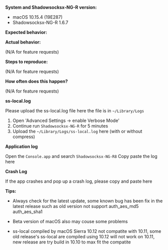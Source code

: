**System and Shadowsocksx-NG-R version:**

- macOS 10.15.4 (19E287)
- Shadowsocksx-NG-R 1.6.7

**Expected behavior:**



**Actual behavior:**

(N/A for feature requests)

**Steps to reproduce:**

(N/A for feature requests)

**How often does this happen?**

(N/A for feature requests)

**ss-local.log**

Please upload the ss-local.log file here the file is in `~/Library/Logs`
1) Open 'Advanced Settings -> enable Verbose Mode'
2) Continue run `Shadowsocksx-NG-R` for 5 minutes
3) Upload the `~/Library/Logs/ss-local.log` here (with or without compress)

**Application log**

Open the `Console.app` and search `Shadowsocksx-NG-R8`
Copy paste the log here

**Crash Log**

If the app crashes and pop up a crash log, please copy and paste here

**Tips:**

- Always check for the latest update, some known bug has been fix in the latest release such as old version not support auth_aes_md5 auth_aes_sha1

- Beta version of macOS also may couse some problems

- ss-local compiled by macOS Sierra 10.12 not compatite with 10.11, some old release's ss-local are compiled using 10.12 will not work on 10.11, new release are try build in 10.10 to max fit the compatite

